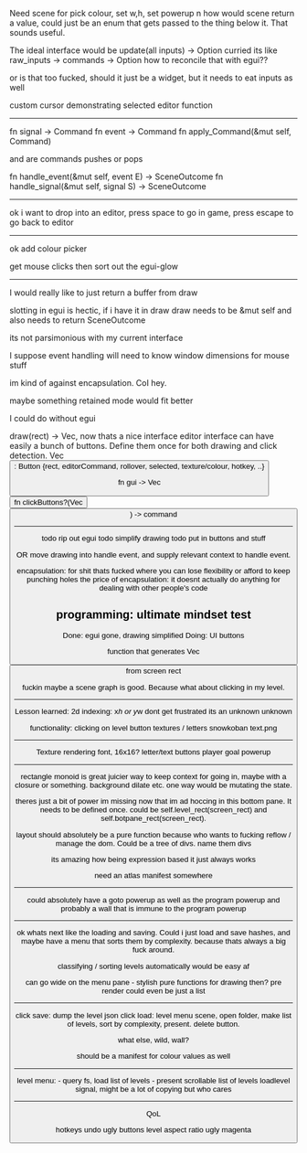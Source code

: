 Need scene for pick colour, set w,h, set powerup n
how would scene return a value, could just be an enum that gets passed to the thing below it. That sounds useful.

The ideal interface would be update(all inputs) -> Option<SceneOutcome>
curried its like raw_inputs -> commands -> Option<SceneOutcome>
how to reconcile that with egui??

or is that too fucked, should it just be a widget, but it needs to eat inputs as well

custom cursor demonstrating selected editor function

-------------
fn signal -> Command
fn event -> Command
fn apply_Command(&mut self, Command)

and are commands pushes or pops

fn handle_event(&mut self, event E) -> SceneOutcome
fn handle_signal(&mut self, signal S) -> SceneOutcome

-----

ok i want to drop into an editor, press space to go in game, press escape to go back to editor

-----

ok add colour picker

get mouse clicks
then sort out the egui-glow

-------

I would really like to just return a buffer from draw

slotting in egui is hectic, if i have it in draw draw needs to be &mut self
and also needs to return SceneOutcome

its not parsimonious with my current interface

I suppose event handling will need to know window dimensions for mouse stuff

im kind of against encapsulation. CoI hey.

maybe something retained mode would fit better

I could do without egui

draw(rect) -> Vec<float>, now thats a nice interface
editor interface can have easily a bunch of buttons. Define them once for both drawing and click detection.
Vec<button>: Button {rect, editorCommand, rollover, selected, texture/colour, hotkey, ..}

fn gui -> Vec<button>
fn clickButtons?(Vec<button>) -> command

------
todo rip out egui
todo simplify drawing
todo put in buttons and stuff

OR move drawing into handle event, and supply relevant context to handle event.


encapsulation: for shit thats fucked where you can lose flexibility or afford to keep punching holes
the price of encapsulation: it doesnt actually do anything
for dealing with other people's code

programming: ultimate mindset test
-----------------

Done: egui gone, drawing simplified
Doing: UI buttons

function that generates Vec<button> from screen rect

fuckin maybe a scene graph is good. Because what about clicking in my level.


------------
Lesson learned: 
2d indexing: x*h or y*w
dont get frustrated its an unknown unknown



functionality: 
    clicking on level
    button textures / letters
    snowkoban text.png

---------

Texture rendering
    font, 16x16?
        letter/text buttons
    player
    goal
    powerup


------
rectangle monoid is great
juicier way to keep context for going in, maybe with a closure or something. background dilate etc. one way would be mutating the state.

theres just a bit of power im missing now that im ad hoccing in this bottom pane. It needs to be defined once. could be self.level_rect(screen_rect) and self.botpane_rect(screen_rect).

layout should absolutely be a pure function because who wants to fucking reflow / manage the dom. Could be a tree of divs. name them divs

its amazing how being expression based it just always works

need an atlas manifest somewhere

-----

could absolutely have a goto powerup
as well as the program powerup
and probably a wall that is immune to the program powerup

-----

ok whats next like the loading and saving. Could i just load and save hashes, and maybe have a menu that sorts them by complexity. because thats always a big fuck around.

classifying / sorting levels automatically would be easy af

can go wide on the menu pane - stylish
pure functions for drawing then?
pre render could even be just a list

------

click save: dump the level json
click load: level menu scene, open folder, make list of levels, sort by complexity, present. delete button.

what else, wild, wall?

should be a manifest for colour values as well

-------

level menu:
    - query fs, load list of levels
    - present scrollable list of levels
        loadlevel signal, might be a lot of copying but who cares

--------

QoL

hotkeys
undo
ugly buttons
level aspect ratio
ugly magenta